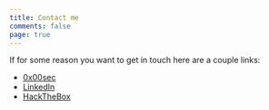 ```yaml
---
title: Contact me
comments: false
page: true
---
```


If for some reason you want to get in touch here are a couple links:

- [0x00sec](https://0x00sec.org/u/Baud/summary)
- [LinkedIn](https://www.linkedin.com/in/giulio-pierantoni-036792178/)
- [HackTheBox](https://app.hackthebox.com/profile/56672)
